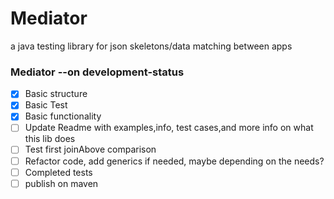 # Mediator
a java testing library for json skeletons/data matching between apps

### Mediator --on development-status

- [x] Basic structure
- [x] Basic Test 
- [x] Basic functionality
- [ ] Update Readme with examples,info, test cases,and more info on what this lib does
- [ ] Test first joinAbove comparison
- [ ] Refactor code, add generics if needed, maybe depending on the needs?
- [ ] Completed tests
- [ ] publish on maven
